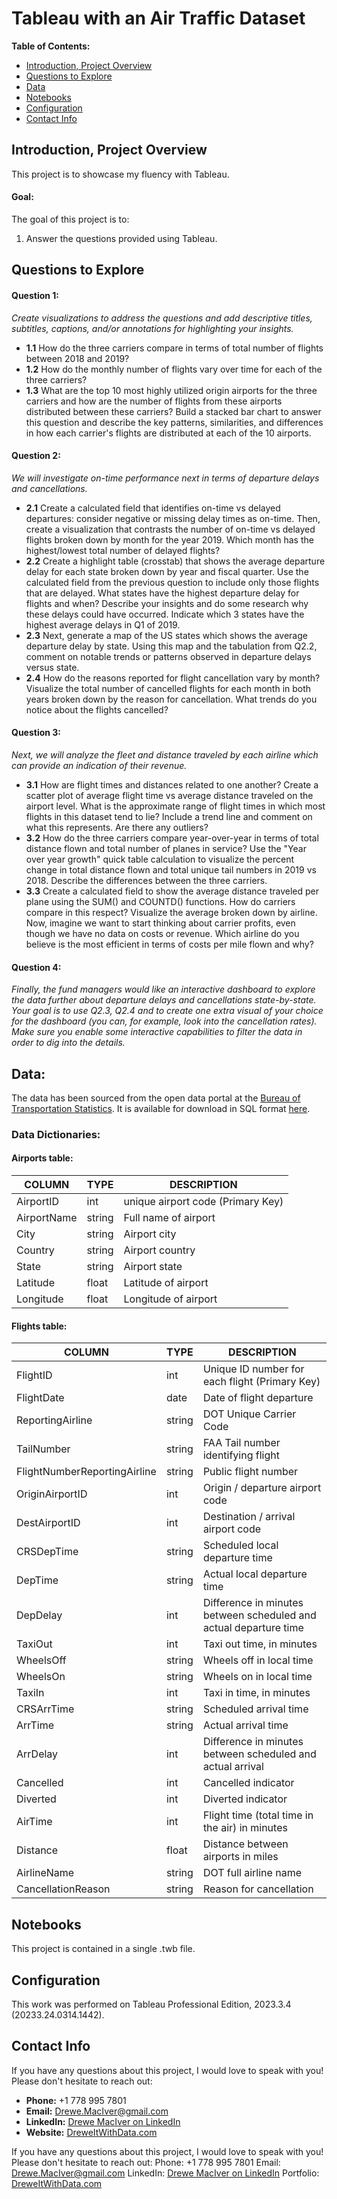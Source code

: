 # Tableau with an Air Traffic Dataset

**Table of Contents:**
- [Introduction, Project Overview](#introduction-project-overview)
- [Questions to Explore](#questions-to-explore)
- [Data](#data)
- [Notebooks](#notebooks)
- [Configuration](#configuration)
- [Contact Info](#contact-info)


## Introduction, Project Overview

This project is to showcase my fluency with Tableau.

#### Goal:

The goal of this project is to:
1. Answer the questions provided using Tableau.


## Questions to Explore

#### **Question 1:**
*Create visualizations to address the questions and add descriptive titles, subtitles, captions, and/or annotations for highlighting your insights.*

- **1.1** How do the three carriers compare in terms of total number of flights between 2018 and 2019?
- **1.2** How do the monthly number of flights vary over time for each of the three carriers?
- **1.3** What are the top 10 most highly utilized origin airports for the three carriers and how are the number of flights from these airports distributed between these carriers? Build a stacked bar chart to answer this question and describe the key patterns, similarities, and differences in how each carrier's flights are distributed at each of the 10 airports.

#### **Question 2:**
*We will investigate on-time performance next in terms of departure delays and cancellations.*

- **2.1** Create a calculated field that identifies on-time vs delayed departures: consider negative or missing delay times as on-time. Then, create a visualization that contrasts the number of on-time vs delayed flights broken down by month for the year 2019. Which month has the highest/lowest total number of delayed flights?
- **2.2** Create a highlight table (crosstab) that shows the average departure delay for each state broken down by year and fiscal quarter. Use the calculated field from the previous question to include only those flights that are delayed. What states have the highest departure delay for flights and when? Describe your insights and do some research why these delays could have occurred. Indicate which 3 states have the highest average delays in Q1 of 2019.
- **2.3** Next, generate a map of the US states which shows the average departure delay by state. Using this map and the tabulation from Q2.2, comment on notable trends or patterns observed in departure delays versus state.
- **2.4** How do the reasons reported for flight cancellation vary by month? Visualize the total number of cancelled flights for each month in both years broken down by the reason for cancellation. What trends do you notice about the flights cancelled?

#### **Question 3:**
*Next, we will analyze the fleet and distance traveled by each airline which can provide an indication of their revenue.*

- **3.1** How are flight times and distances related to one another? Create a scatter plot of average flight time vs average distance traveled on the airport level. What is the approximate range of flight times in which most flights in this dataset tend to lie? Include a trend line and comment on what this represents. Are there any outliers?
- **3.2** How do the three carriers compare year-over-year in terms of total distance flown and total number of planes in service? Use the "Year over year growth" quick table calculation to visualize the percent change in total distance flown and total unique tail numbers in 2019 vs 2018. Describe the differences between the three carriers.
- **3.3** Create a calculated field to show the average distance traveled per plane using the SUM() and COUNTD() functions. How do carriers compare in this respect? Visualize the average broken down by airline. Now, imagine we want to start thinking about carrier profits, even though we have no data on costs or revenue. Which airline do you believe is the most efficient in terms of costs per mile flown and why?

#### **Question 4:**
*Finally, the fund managers would like an interactive dashboard to explore the data further about departure delays and cancellations state-by-state. Your goal is to use Q2.3, Q2.4 and to create one extra visual of your choice for the dashboard (you can, for example, look into the cancellation rates). Make sure you enable some interactive capabilities to filter the data in order to dig into the details.*


## Data: 

The data has been sourced from the open data portal at the [Bureau of Transportation Statistics](https://www.transtats.bts.gov/DatabaseInfo.asp?QO_VQ=EFD&DB_URL=).  It is available for download in SQL format [here](https://drive.google.com/file/d/1eAg_CWEChp9W1o4ebgp29oKrZyDArW7Y/view?usp=sharing).


### Data Dictionaries:

#### Airports table:

| COLUMN      | TYPE   | DESCRIPTION                     |
|-------------|--------|---------------------------------|
| AirportID   | int    | unique airport code (Primary Key) |
| AirportName | string | Full name of airport            |
| City        | string | Airport city                    |
| Country     | string | Airport country                 |
| State       | string | Airport state                   |
| Latitude    | float  | Latitude of airport             |
| Longitude   | float  | Longitude of airport            |


#### Flights table:


| COLUMN                           | TYPE   | DESCRIPTION                                                       |
|----------------------------------|--------|-------------------------------------------------------------------|
| FlightID                         | int    | Unique ID number for each flight (Primary Key)                    |
| FlightDate                       | date   | Date of flight departure                                          |
| ReportingAirline                 | string | DOT Unique Carrier Code                                           |
| TailNumber                       | string | FAA Tail number identifying flight                                |
| FlightNumberReportingAirline     | string | Public flight number                                              |
| OriginAirportID                  | int    | Origin / departure airport code                                   |
| DestAirportID                    | int    | Destination / arrival airport code                                |
| CRSDepTime                       | string | Scheduled local departure time                                    |
| DepTime                          | string | Actual local departure time                                       |
| DepDelay                         | int    | Difference in minutes between scheduled and actual departure time |
| TaxiOut                          | int    | Taxi out time, in minutes                                         |
| WheelsOff                        | string | Wheels off in local time                                          |
| WheelsOn                         | string | Wheels on in local time                                           |
| TaxiIn                           | int    | Taxi in time, in minutes                                          |
| CRSArrTime                       | string | Scheduled arrival time                                            |
| ArrTime                          | string | Actual arrival time                                               |
| ArrDelay                         | int    | Difference in minutes between scheduled and actual arrival        |
| Cancelled                        | int    | Cancelled indicator                                               |
| Diverted                         | int    | Diverted indicator                                                |
| AirTime                          | int    | Flight time (total time in the air) in minutes                    |
| Distance                         | float  | Distance between airports in miles                                |
| AirlineName                      | string | DOT full airline name                                             |
| CancellationReason               | string | Reason for cancellation                                           |



## Notebooks

This project is contained in a single .twb file. 



## Configuration

This work was performed on Tableau Professional Edition, 2023.3.4 (20233.24.0314.1442).


## Contact Info
If you have any questions about this project, I would love to speak with you! Please don't hesitate to reach out:

- **Phone:** +1 778 995 7801
- **Email:** [Drewe.MacIver@gmail.com](mailto:drewe.maciver@gmail.com)
- **LinkedIn:** [Drewe MacIver on LinkedIn](https://www.linkedin.com/in/drewe-maciver/)
- **Website:** [DreweItWithData.com](https://www.dreweitwithdata.com)

If you have any questions about this project, I would love to speak with you!  Please don't hesitate to reach out:
Phone: +1 778 995 7801
Email: [Drewe.MacIver@gmail.com](mailto:drewe.maciver@gmail.com)
LinkedIn: [Drewe MacIver on LinkedIn](https://www.linkedin.com/in/drewe-maciver/)
Portfolio: [DreweItWithData.com](https://www.dreweitwithdata.com)
